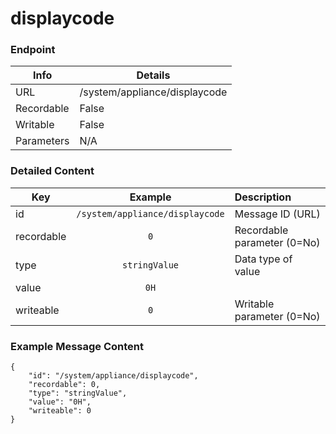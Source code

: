 # displaycode



### Endpoint

| Info  | Details |
| ------------- | ------------- |
| URL   | /system/appliance/displaycode   |
| Recordable   | False   |
| Writable   | False   |
| Parameters  | N/A |

### Detailed Content

|  Key  | Example | Description |
| ------------- | :------: | :------------------------------ |
|  id | `/system/appliance/displaycode` | Message ID (URL) |
|  recordable | `0` | Recordable parameter (0=No) |
|  type | `stringValue` | Data type of value |
|  value | `0H` |  |
|  writeable | `0` | Writable parameter (0=No) |



### Example Message Content
```
{
    "id": "/system/appliance/displaycode",
    "recordable": 0,
    "type": "stringValue",
    "value": "0H",
    "writeable": 0
}
```
